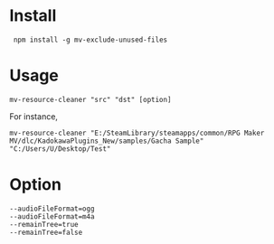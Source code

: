 
# Install

```shell
 npm install -g mv-exclude-unused-files
```

# Usage

```shell
mv-resource-cleaner "src" "dst" [option]
```

For instance,

```shell
mv-resource-cleaner "E:/SteamLibrary/steamapps/common/RPG Maker MV/dlc/KadokawaPlugins_New/samples/Gacha Sample" "C:/Users/U/Desktop/Test"
```

# Option

```
--audioFileFormat=ogg
--audioFileFormat=m4a
--remainTree=true
--remainTree=false
```